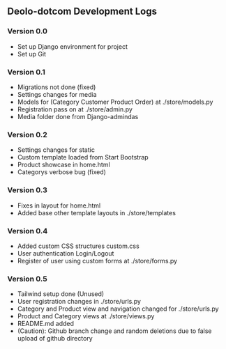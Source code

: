 ## Deolo-dotcom Development Logs

### Version 0.0
- Set up Django environment for project
- Set up Git

### Version 0.1
- Migrations not done (fixed)
- Settings changes for media
- Models for (Category Customer Product Order) at ./store/models.py
- Registration pass on at ./store/admin.py
- Media folder done from Django-admindas

### Version 0.2
- Settings changes for static
- Custom template loaded from Start Bootstrap
- Product showcase in home.html
- Categorys verbose bug (fixed)

### Version 0.3
- Fixes in layout for home.html
- Added base other template layouts in ./store/templates

### Version 0.4
- Added custom CSS structures custom.css
- User authentication Login/Logout
- Register of user using custom forms at ./store/forms.py

### Version 0.5
- Tailwind setup done (Unused)
- User registration changes in ./store/urls.py
- Category and Product view and navigation changed for ./store/urls.py
- Product and Category views at ./store/views.py
- README.md added
- (Caution): Github branch change and random deletions due to false upload of github directory